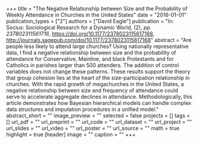 +++
title = "The Negative Relationship between Size and the Probability of Weekly Attendance in Churches in the United States"
date = "2016-01-01"
publication_types = ["2"]
authors = ["David Eagle"]
publication = "In: Socius: Sociological Research for a Dynamic World, (2), _pp. 237802311561716_, https://doi.org/10.1177/2378023115617168, http://journals.sagepub.com/doi/10.1177/2378023115617168"
abstract = "Are people less likely to attend large churches? Using nationally representative data, I find a negative relationship between size and the probability of attendance for Conservative, Mainline, and black Protestants and for Catholics in parishes larger than 500 attenders. The addition of control variables does not change these patterns. These results support the theory that group cohesion lies at the heart of the size-participation relationship in churches. With the rapid growth of megachurches in the United States, a negative relationship between size and frequency of attendance could serve to accelerate aggregate declines in attendance. Methodologically, this article demonstrates how Bayesian hierarchical models can handle complex data structures and imputation procedures in a unified model."
abstract_short = ""
image_preview = ""
selected = false
projects = []
tags = []
url_pdf = ""
url_preprint = ""
url_code = ""
url_dataset = ""
url_project = ""
url_slides = ""
url_video = ""
url_poster = ""
url_source = ""
math = true
highlight = true
[header]
image = ""
caption = ""
+++
